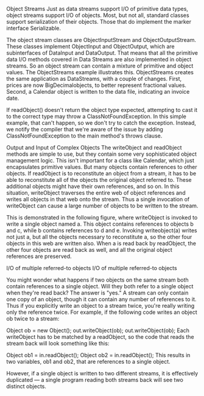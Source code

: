 Object Streams Just as data streams support I/O of primitive data types, object streams support I/O of objects. Most, but not all, standard classes support serialization of their objects. Those that do implement the marker interface Serializable.

The object stream classes are ObjectInputStream and ObjectOutputStream. These classes implement ObjectInput and ObjectOutput, which are subinterfaces of DataInput and DataOutput. That means that all the primitive data I/O methods covered in Data Streams are also implemented in object streams. So an object stream can contain a mixture of primitive and object values. The ObjectStreams example illustrates this. ObjectStreams creates the same application as DataStreams, with a couple of changes. First, prices are now BigDecimalobjects, to better represent fractional values. Second, a Calendar object is written to the data file, indicating an invoice date.

If readObject() doesn't return the object type expected, attempting to cast it to the correct type may throw a ClassNotFoundException. In this simple example, that can't happen, so we don't try to catch the exception. Instead, we notify the compiler that we're aware of the issue by adding ClassNotFoundException to the main method's throws clause.

Output and Input of Complex Objects The writeObject and readObject methods are simple to use, but they contain some very sophisticated object management logic. This isn't important for a class like Calendar, which just encapsulates primitive values. But many objects contain references to other objects. If readObject is to reconstitute an object from a stream, it has to be able to reconstitute all of the objects the original object referred to. These additional objects might have their own references, and so on. In this situation, writeObject traverses the entire web of object references and writes all objects in that web onto the stream. Thus a single invocation of writeObject can cause a large number of objects to be written to the stream.

This is demonstrated in the following figure, where writeObject is invoked to write a single object named a. This object contains references to objects b and c, while b contains references to d and e. Invoking writeobject(a) writes not just a, but all the objects necessary to reconstitute a, so the other four objects in this web are written also. When a is read back by readObject, the other four objects are read back as well, and all the original object references are preserved.

I/O of multiple referred-to objects I/O of multiple referred-to objects

You might wonder what happens if two objects on the same stream both contain references to a single object. Will they both refer to a single object when they're read back? The answer is "yes." A stream can only contain one copy of an object, though it can contain any number of references to it. Thus if you explicitly write an object to a stream twice, you're really writing only the reference twice. For example, if the following code writes an object ob twice to a stream:

Object ob = new Object(); out.writeObject(ob); out.writeObject(ob); Each writeObject has to be matched by a readObject, so the code that reads the stream back will look something like this:

Object ob1 = in.readObject(); Object ob2 = in.readObject(); This results in two variables, ob1 and ob2, that are references to a single object.

However, if a single object is written to two different streams, it is effectively duplicated — a single program reading both streams back will see two distinct objects.
